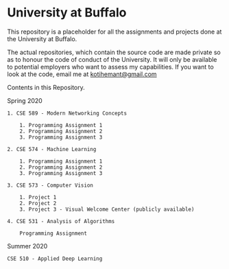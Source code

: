 # University at Buffalo

This repository is a placeholder for all the assignments and projects done at the University at Buffalo.

The actual repositories, which contain the source code are made private so as to honour the code of conduct of the University. It will only be available to potential employers who want to assess my capabilities. If you want to look at the code, email me at kotihemant@gmail.com

Contents in this Repository.

Spring 2020

    1. CSE 589 - Modern Networking Concepts

        1. Programming Assignment 1
        2. Programming Assignment 2
        3. Programming Assignment 3

    2. CSE 574 - Machine Learning
    
        1. Programming Assignment 1
        2. Programming Assignment 2
        3. Programming Assignment 3

    3. CSE 573 - Computer Vision

        1. Project 1
        2. Project 2
        3. Project 3 - Visual Welcome Center (publicly available)

    4. CSE 531 - Analysis of Algorithms

        Programming Assignment


Summer 2020

    CSE 510 - Applied Deep Learning

